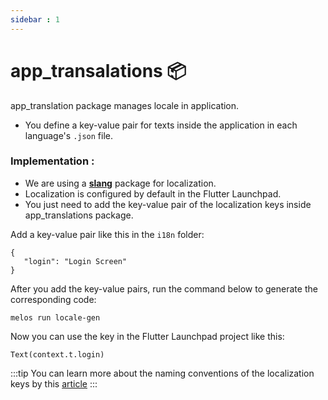 ```yaml
---
sidebar : 1
---
```


# app_transalations 📦

app_translation package manages locale in application.

- You define a key-value pair for texts inside the application in each language's `.json` file.

### Implementation : 

- We are using a [**slang**](https://pub.dev/packages/slang) package for localization.
- Localization is configured by default in the Flutter Launchpad.
- You just need to add the key-value pair of the localization keys inside app_translations package.

Add a key-value pair like this in the `i18n` folder:

```
{
   "login": "Login Screen"
}
```

After you add the key-value pairs, run the command below to generate the corresponding code:

```
melos run locale-gen
```

Now you can use the key in the Flutter Launchpad project like this:

```
Text(context.t.login)
```

:::tip
You can learn more about the naming conventions of the localization keys by this [article](https://phrase.com/blog/posts/ruby-lessons-learned-naming-and-managing-rails-i18n-keys/)
:::


